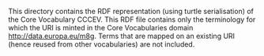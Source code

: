 This directory contains the RDF representation (using turtle serialisation) of the Core Vocabulary CCCEV.
This RDF file contains only the terminology for which the URI is minted in the Core Vocabularies domain http://data.europa.eu/m8g.
Terms that are mapped on an existing URI (hence reused from other vocabularies) are not included.
